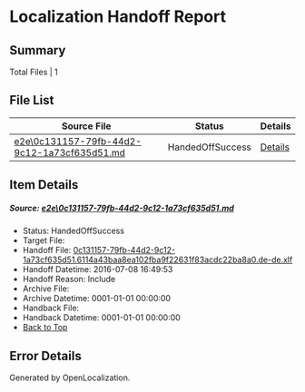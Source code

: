 # <a name='report-top'></a> Localization Handoff Report

## Summary
 Total Files | 1

## File List
 Source File | Status | Details 
 ----------- | ------ | ------- 
 [e2e\0c131157-79fb-44d2-9c12-1a73cf635d51.md](https://github.com/OpenLocalizationTestOrg/oltest/blob/25844e0d43f177a88e46c889a13495e54e50f292/e2e/0c131157-79fb-44d2-9c12-1a73cf635d51.md) | HandedOffSuccess | [Details](#53a61f1b1de4ca6dfada61206c3b52d43d0c77ad1)

## Item Details
##### <a name='53a61f1b1de4ca6dfada61206c3b52d43d0c77ad1'></a> Source: [e2e\0c131157-79fb-44d2-9c12-1a73cf635d51.md](https://github.com/OpenLocalizationTestOrg/oltest/blob/25844e0d43f177a88e46c889a13495e54e50f292/e2e/0c131157-79fb-44d2-9c12-1a73cf635d51.md)
* Status: HandedOffSuccess
* Target File: 
* Handoff File: [0c131157-79fb-44d2-9c12-1a73cf635d51.6114a43baa8ea102fba9f22631f83acdc22ba8a0.de-de.xlf](https://github.com/OpenLocalizationTestOrg/olhandoff-e2e/blob/1fea0c9f27971f1daea7176bc1f0e7139a3012fc/ol-handoff/OpenLocalizationTestOrg/oltest-dede-fly/ci/ht/0c131157-79fb-44d2-9c12-1a73cf635d51.6114a43baa8ea102fba9f22631f83acdc22ba8a0.de-de.xlf)
* Handoff Datetime: 2016-07-08 16:49:53
* Handoff Reason: Include
* Archive File: 
* Archive Datetime: 0001-01-01 00:00:00
* Handback File: 
* Handback Datetime: 0001-01-01 00:00:00
* [Back to Top](#report-top)


## Error Details

Generated by OpenLocalization.
